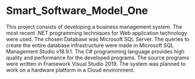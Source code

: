 # Smart_Software_Model_One
This project consists of developing a business management system. The most recent .NET programming techniques for Web application technology were used. The chosen Database was Microsoft SQL Server. The queries to create the entire database infrastructure were made in Microsoft SQL Management Studio v18.9.1. The C# programming language provides high quality and performance for the developed programs. The source programs were written in Framework Visual Studio 2019. The system was planned to work on a hardware platform in a Cloud environment.
